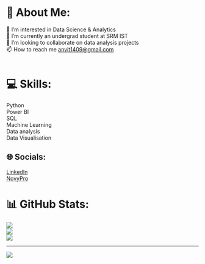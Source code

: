 # 💫 About Me:
👀 I’m interested in Data Science & Analytics<br>🌱 I’m currently an undergrad student at SRM IST<br>💞️ I’m looking to collaborate on data analysis projects<br>📫 How to reach me anvit1409@gmail.com<br><br>

# 💻 Skills:
Python <br> Power BI<br>SQL<br> Machine Learning <br> Data analysis <br> Data Visualisation <br>

## 🌐 Socials:
[LinkedIn](https://www.linkedin.com/in/anvita-bandaru-811307219/) <br>
[NovyPro](https://www.novypro.com/profile_projects/anvitabandaru)

# 📊 GitHub Stats:
![](https://github-readme-stats.vercel.app/api?username=anvit14&theme=jolly&hide_border=false&include_all_commits=false&count_private=false)<br/>
![](https://github-readme-streak-stats.herokuapp.com/?user=anvit14&theme=jolly&hide_border=false)<br/>
![](https://github-readme-stats.vercel.app/api/top-langs/?username=anvit14&theme=jolly&hide_border=false&include_all_commits=false&count_private=false&layout=compact)

---
[![](https://visitcount.itsvg.in/api?id=anvit14&icon=0&color=12)](https://visitcount.itsvg.in)

<!-- Proudly created with GPRM ( https://gprm.itsvg.in ) -->

